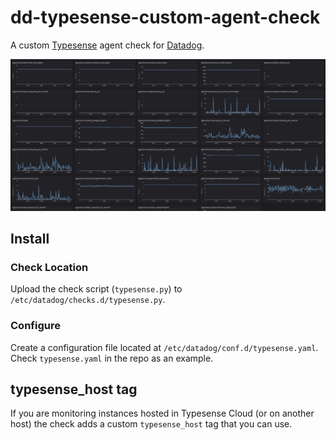 # dd-typesense-custom-agent-check
A custom [Typesense](https://typesense.org/) agent check for [Datadog](https://www.datadoghq.com/). 

![Example metrics](/example_metrics.png)

## Install

### Check Location

Upload the check script (`typesense.py`) to `/etc/datadog/checks.d/typesense.py`.

### Configure

Create a configuration file located at `/etc/datadog/conf.d/typesense.yaml`. Check `typesense.yaml` in the repo as an example.

## typesense_host tag

If you are monitoring instances hosted in Typesense Cloud (or on another host) the check adds a custom `typesense_host` tag that you can use.
